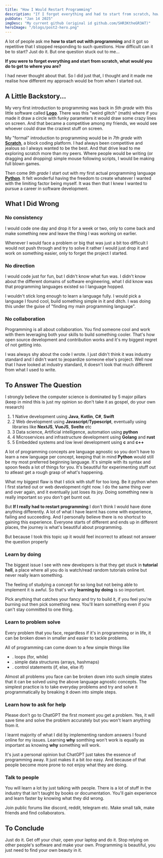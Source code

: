 ```yaml
---
title: "How I Would Restart Programming"
description: "If I forgot everything and had to start from scratch, how would I restart programming."
pubDate: "Jan 14 2025"
imgDesc: "My current github (original id github.com/SHR3KtheGR3AT)"
heroImage: "/blogs/post2-hero.png"
---
```


A lot of people ask me **how to start out with programming** and it got so repetitive that I stopped responding to such questions. How difficult can it be to start? Just do it. But one question stuck out to me...

**If you were to forget everything and start from scratch, what would you do to get to where you are?**

I had never thought about that. So I did just that, I thought and it made me realise how different my approach would be from when I started out.

## A Little Backstory...

My very first introduction to programming was back in _5th grade_ with this little software called **[Logo](<https://en.wikipedia.org/wiki/Logo_(programming_language)>)**. There was this "weird glitch" (math) where if you made it draw a circle with funky parameters it would draw some crazy lines on screen. And that became a competitive among my friends, we would see whoever could draw the craziest stuff on screen.

My "formal" introduction to programming would be in _7th grade_ with [**Scratch**](https://scratch.mit.edu/), a block coding platform. I had always been competitive and jealous so I always wanted to be the best. And that drive lead to me exploring scratch more than my peers. Where people would be writing (or dragging and dropping) simple mouse following scripts, I would be making full blown games.

Then come _9th grade_ I start out with my first actual programming language **[Python](https://www.python.org/)**. It felt wonderful having the freedom to create whatever I wanted with the limiting factor being myself. It was then that I knew I wanted to pursue a career in software development.

## What I Did Wrong

### No consistency

I would code one day and drop it for a week or two, only to come back and make something new and leave the thing I was working on earlier.

Whenever I would face a problem or big that was just a bit too difficult I would not push through and try to solve it rather I would just drop it and work on something easier, only to forget the project I started.

### No direction

I would code just for fun, but I didn't know what fun was. I didn't know about the different domains of software engineering, what I did know was that programming languages existed so I language hopped.

I wouldn't stick long enough to learn a language fully. I would pick a language I found cool, build something simple in it and ditch. I was doing this under the guise of "finding my main programming language".

### No collaboration

Programming is all about collaboration. You find someone cool and work with them leveraging both your skills to build something cooler. That's how open source development and contribution works and it's my biggest regret of not getting into.

I was always shy about the code I wrote. I just didn't think it was industry standard and I didn't want to jeopardize someone else's project. Well now that I have looked at industry standard, it doesn't look that much different from what I used to write.

## To Answer The Question

I strongly believe the computer science is dominated by 5 major pillars (keep in mind this is just my opinion so don't take it as gospel, do your own research)

1. 1 Native development using **Java**, **Kotlin**, **C#**, **Swift**
2. 2 Web development using **Javascript**/**Typescript**, eventually using libraries like **NextJS**, **VueJS**, **Svelte** etc
3. 3 Data science, Artificial intelligence, automation using **python**
4. 4 Microservices and infrastructure development using **Golang** and **rust**
5. 5 Embedded systems and low level development using **c** and **c++**

A lot of programming concepts are language agnostic so you don't have to learn a new language per concept, keeping that in mind **Python** would still be my most preferred beginning language. It's simple with its syntax and spoon feeds a lot of things for you. It's beautiful for experimenting stuff out to atleast get a rough grasp of what's happening.

What my biggest flaw is that I stick with stuff for too long. Be it python when I first started out or web development right now. I do the same thing over and over again, and it eventually just loses its joy. Doing something new is really important so you don't get burnt out.

But **If I really had to restart programming** I don't think I would have done anything differently. A lot of what I have learnt has come with experience, failing and succeeding. And I personally believe there is no shortcut to gaining this experience. Everyone starts of different and ends up in different places, the journey is what's beautiful about programming.

But because I took this topic up it would feel incorrect to atleast not answer the question properly

### Learn by doing

The biggest issue I see with new developers is that they get stuck in **tutorial hell**, a place where all you do is watch/read random tutorials online but never really learn something.

The feeling of studying a concept for so long but not being able to implement it is awful. So that's why **learning by doing** is so important.

Pick anything that catches your fancy and try to build it, if you feel you're burning out then pick something new. You'll learn something even if you can't stay committed to one thing.

### Learn to problem solve

Every problem that you face, regardless if it's in programming or in life, it can be broken down in smaller and easier to tackle problems.

All of programming can come down to a few simple things like

- . loops (for, while)
- . simple data structures (arrays, hashmaps)
- . control statements (if, else, else if)

Almost all problems you face can be broken down into such simple states that it can be solved using the above language agnostic concepts. The simplest practice is to take everyday problems and try and solve it programmatically by breaking it down into simple steps.

### Learn how to ask for help

Please don't go to ChatGPT the first moment you get a problem. Yes, it will save time and solve the problem accurately but you won't learn anything from it.

I learnt majority of what I did by implementing random answers I found online for my issues. Learning **why** somthing won't work is equally as important as knowing **why** something will work.

It's just a personal opinion but ChatGPT just takes the essence of programming away. It just makes it a bit _too_ easy. And because of that people become more prone to not enjoy what they are doing.

### Talk to people

You will learn a lot by just talking with people. There is a lot of stuff in the industry that isn't taught by books or documentation. You'll gain experience and learn faster by knowing what they did wrong.

Join public forums like discord, reddit, telegram etc. Make small talk, make friends and find collaborators.

## To Conclude

Just do it. Get off your chair, open your laptop and do it. Stop relying on other people's software and make your own. Programming is beautiful, you just need to find your own beauty in it.
